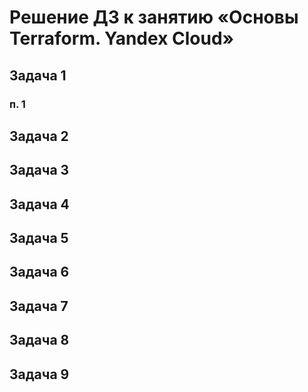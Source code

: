 # Решение ДЗ к занятию «Основы Terraform. Yandex Cloud»

## Задача 1

### п. 1

## Задача 2

## Задача 3

## Задача 4

## Задача 5

## Задача 6

## Задача 7

## Задача 8

## Задача 9
